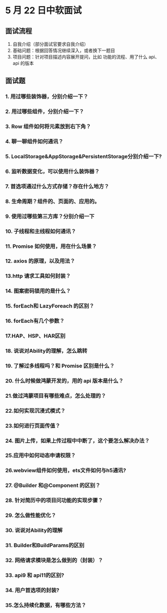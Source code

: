 # 5 月 22 日中软面试



## 面试流程

1. 自我介绍（部分面试官要求自我介绍）
2. 基础问题：根据回答情况继续深入，或者换下一题目
3. 项目问题：针对项目描述内容展开提问，比如 功能的流程、用了什么 api、api 的版本

## 面试题

### 1. 用过哪些装饰器，分别介绍一下？

### 2. 用过哪些组件，分别介绍一下？

### 3. Row 组件如何将元素放到右下角？

### 4. 聊一聊组件如何通讯？

### 5. LocalStorage&AppStorage&PersistentStorage分别介绍一下?

### 6. 监听数据变化，可以使用什么装饰器？

### 7. 首选项通过什么方式存储？存在什么地方？

### 8. 生命周期？组件的、页面的、应用的。

### 9. 使用过哪些第三方库？分别介绍一下

### 10. 子线程和主线程如何通讯？

### 11. Promise 如何使用，用在什么场景？

### 12. axios 的原理，以及用法？

### 13.http 请求工具如何封装？

### 14. 图案密码锁用的是什么？

### 15. forEach和 LazyForeach 的区别？

### 16. forEach有几个参数？

### 17.HAP、HSP、HAR区别

### 18. 说说对Ability的理解，怎么跳转

### 19. 了解过多线程吗？和 Promise 区别是什么？

### 20. 什么时候做鸿蒙开发的，用的 api 版本是什么？

### 21.做过鸿蒙项目有哪些难点，怎么处理的？

### 22.如何实现沉浸式模式？

### 23.如何进行页面传值？

### 24. 图片上传，如果上传过程中中断了，这个要怎么解决办法？

### 25.应用中如何动态申请权限？

### 26.webview组件如何使用，ets文件如何与h5通讯?

### 27. @Builder 和@Component 的区别？

### 28. 针对简历中的项目问功能的实现步骤？ 

### 29. 怎么做性能优化？

### 30. 说说对Ability的理解

### 31. Builder和BuildParams的区别

### 32. 网络请求模块是怎么做到的（封装）？

### 33. api9 和 api11的区别?

### 34. 用户首选项的封装?

### 35.怎么持续化数据，有哪些方法？





















